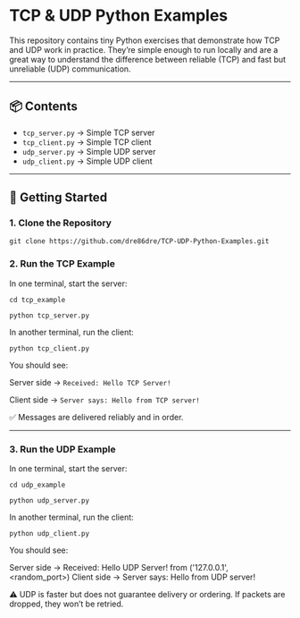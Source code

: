 # TCP & UDP Python Examples

This repository contains tiny Python exercises that demonstrate how TCP and UDP work in practice. They’re simple enough to run locally and are a great way to understand the difference between reliable (TCP) and fast but unreliable (UDP) communication.

---

## 📦 Contents

- ```tcp_server.py``` → Simple TCP server
- ```tcp_client.py``` → Simple TCP client
- ```udp_server.py``` → Simple UDP server
- ```udp_client.py``` → Simple UDP client

---

## 🚀 Getting Started

### 1. Clone the Repository

```git clone https://github.com/dre86dre/TCP-UDP-Python-Examples.git```

### 2. Run the TCP Example

In one terminal, start the server:

```cd tcp_example```

```python tcp_server.py```

In another terminal, run the client:

```python tcp_client.py```

You should see:

Server side → ```Received: Hello TCP Server!```

Client side → ```Server says: Hello from TCP server!```


✅ Messages are delivered reliably and in order.

----

### 3. Run the UDP Example

In one terminal, start the server:

```cd udp_example```

```python udp_server.py```

In another terminal, run the client:

```python udp_client.py```

You should see:

Server side → Received: Hello UDP Server! from ('127.0.0.1', <random_port>)
Client side → Server says: Hello from UDP server!


⚠️ UDP is faster but does not guarantee delivery or ordering. If packets are dropped, they won’t be retried.
